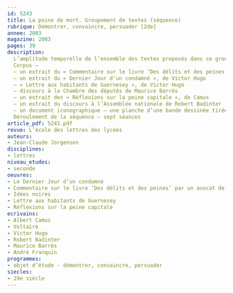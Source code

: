 ```yaml
---
id: 5243
title: La peine de mort. Groupement de textes (séquence)
rubrique: Démontrer, convaincre, persuader [2de]
annee: 2003
magazine: 2003
pages: 39
description: 
  L’amplitude temporelle de l’ensemble des textes proposés dans ce groupement recouvre à peu près la période qui a conduit de l’ouvrage de Beccaria (« Des délits et des peines », 1764) à l’abolition de la peine de mort en France (1981) ; elle figure donc en raccourci l’histoire de cette conquête, dans une centaine de pays du moins. Ces textes politiques mettent en jeu des analyses, des raisonnements, des stratégies de séduction et des systèmes de valeurs complexes. Ils jalonnent une histoire vieille de plus de deux siècles et qui n’est pas terminée dans beaucoup de pays. Étudier ce qui a fait leur efficacité est donc riche d’enseignements, susceptible d’apprendre à penser, propre à aiguiser le sens critique. Enfin, ils renvoient à un éventail assez large de genres (roman, essai, lettre ouverte, discours) et de registres (ironique, polémique, tragique, satirique, épique, pathétique, comique).
  Corpus – 
  – un extrait du « Commentaire sur le livre ‘Des délits et des peines’ (de Beccaria) par un avocat de province », de Voltaire
  – un extrait du « Dernier Jour d’un condamné », de Victor Hugo
  – « Lettre aux habitants de Guernesey », de Victor Hugo
  – discours à la Chambre des députés de Maurice Barrès
  – un extrait des « Réflexions sur la peine capitale », de Camus
  – un extrait du discours à l’Assemblée nationale de Robert Badinter
  – un document iconographique – une planche d’une bande dessinée tirée de l’album « Idées noires », d’André Franquin
  Déroulement de la séquence – sept séances
article_pdf: 5243.pdf
revue: L’école des lettres des lycées
auteurs:
- Jean-Claude Jorgensen
disciplines:
- lettres
niveau_etudes:
- seconde
oeuvres:
- Le Dernier Jour d’un condamné
- Commentaire sur le livre ‘Des délits et des peines’ par un avocat de province
- Idées noires
- Lettre aux habitants de Guernesey
- Réflexions sur la peine capitale
ecrivains:
- Albert Camus
- Voltaire
- Victor Hugo
- Robert Badinter
- Maurice Barrès
- André Franquin
programmes:
- objet d’étude - démontrer, convaincre, persuader
siecles:
- 19e siècle
---
```

